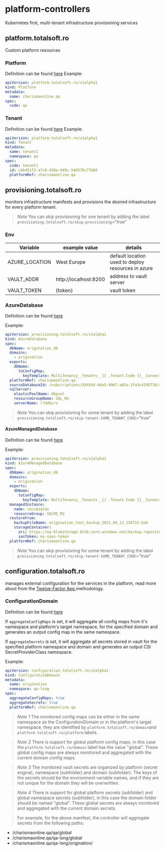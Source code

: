 # platform-controllers
Kubernetes first, multi-tenant infrastructure provisioning services

## platform.totalsoft.ro
Custom platform resources
### Platform
Definition can be found [here](./helm/crds/platform.totalsoft.ro_platforms.yaml)
Example:
```yaml
apiVersion: platform.totalsoft.ro/v1alpha1
kind: Platform
metadata:
  name: charismaonline.qa
spec:
  code: qa
```

### Tenant
Definition can be found [here](./helm/crds/platform.totalsoft.ro_tenants.yaml)
Example:
```yaml
apiVersion: platform.totalsoft.ro/v1alpha1
kind: Tenant
metadata:
  name: tenant1
  namespace: qa
spec:
  code: tenant1
  id: cbb451f2-a7c0-430a-949c-54d576c77b8d
  platformRef: charismaonline.qa
```

## provisioning.totalsoft.ro
monitors infrastructure manifests and provisions the desired infrastructure for every platform tenant.

> *Note* You can skip provisioning for one tenant by adding the label `provisioning.totalsoft.ro/skip-provisioning`="true"

### Env
| Variable       | example value         | details                                            |
|----------------|-----------------------|----------------------------------------------------|
| AZURE_LOCATION | West Europe           | default location used to deploy resources in azure |
| VAULT_ADDR     | http://localhost:8200 | address to vault server                            |
| VAULT_TOKEN    | {token}               | vault token                                        |


### AzureDatabase
Definition can be found [here](./helm/crds/provisioning.totalsoft.ro_azuredatabases.yaml)

Example:
```yaml
apiVersion: provisioning.totalsoft.ro/v1alpha1
kind: AzureDatabase
spec:
  dbName: origination_db
  domains:
    - origination
  exports:
    dbName:
      toConfigMap:
        keyTemplate: MultiTenancy__Tenants__{{ .Tenant.Code }}__ConnectionStrings__Database
  platformRef: charismaonline.qa
  sourceDatabaseId: /subscriptions/XXXXXX-b8a5-4967-a05a-2fa3c4295710/resourceGroups/SQLMI_RG/providers/Microsoft.Sql/servers/r7ddbsrv/databases/insurance_db
  sqlServer:
    elasticPoolName: dbpool
    resourceGroupName: SQL_RG
    serverName: r7ddbsrv

```

> *Note* You can skip provisioning for some tenant by adding the label `provisioning.totalsoft.ro/skip-tenant-SOME_TENANT_CODE`="true"


#### AzureManagedDatabase
Definition can be found [here](./helm/crds/provisioning.totalsoft.ro_azuremanageddatabases.yaml)

Example:
```yaml
apiVersion: provisioning.totalsoft.ro/v1alpha1
kind: AzureManagedDatabase
spec:
  dbName: origination_db
  domains:
    - origination
  exports:
    dbName:
      toConfigMap:
        keyTemplate: MultiTenancy__Tenants__{{ .Tenant.Code }}__ConnectionStrings__Leasing_Database__Database
  managedInstance:
    name: incubsqlmi
    resourceGroup: SQLMI_RG
  restoreFrom:
    backupFileName: origination_test_backup_2022_04_13_154723.bak
    storageContainer:
      uri: https://my-blobstorage.blob.core.windows.net/backup-repository
      sasToken: my-saas-token
  platformRef: charismaonline.qa
```
> *Note* You can skip provisioning for some tenant by adding the label `provisioning.totalsoft.ro/skip-tenant-SOME_TENANT_CODE`="true"


## configuration.totalsoft.ro
manages external configuration for the services in the platform, read more about from the [Twelve-Factor App ](https://12factor.net/config) methodology.

### ConfigurationDomain
Definition can be found [here](./helm/crds/configuration.totalsoft.ro_configurationdomains.yaml)

If `aggregateConfigMaps` is set, it will aggregate all config maps from it's namespace and platform's target namespace, for the specified domain and generates an output config map in the same namespace.

If `aggregateSecrets` is set, it will aggregate all secrets stored in vault for the specified platform namespace and domain and generates an output CSI SecretProviderClass namespace.

Example:
```yaml
apiVersion: configuration.totalsoft.ro/v1alpha1
kind: ConfigurationDomain
metadata:
  name: origination
  namespace: qa-lsng
spec:
  aggregateConfigMaps: true
  aggregateSecrets: true
  platformRef: charismaonline.qa
```

> *Note 1* The monitored config maps can be either in the same namespace as the ConfigurationDomain or in the platform's target namespace, they are identified by `platform.totalsoft.ro/domain`and `platform.totalsoft.ro/platform` labels.

> *Note 2* There is support for global platform config maps, in this case the `platform.totalsoft.ro/domain` label has the value "global". These global config maps are always monitored and aggregated with the current domain config maps.

> *Note 3* The monitored vault secrets are organized by platform (secret engine), namespace (subfolder) and domain (subfolder). The keys of the secrets should be the environment variable names, and if they are not unique for the domain they will be overwritten.

> *Note 4* There is support for global platform secrets (subfolder) and global namespace secrets (subfolder), in this case the domain folder should be named "global". These global secrets are always monitored and aggregated with the current domain secrets. 


> For example, for the above manifest, the controller will aggregate secrets from the following paths:
-  /charismaonline.qa/qa/global
-  /charismaonline.qa/qa-lsng/global
-  /charismaonline.qa/qa-lsng/origination/